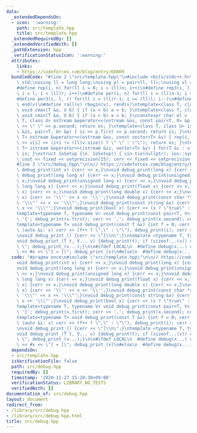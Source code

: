 ```yaml
---
data:
  _extendedDependsOn:
  - icon: ':warning:'
    path: src/template.hpp
    title: src/template.hpp
  _extendedRequiredBy: []
  _extendedVerifiedWith: []
  _pathExtension: hpp
  _verificationStatusIcon: ':warning:'
  attributes:
    links:
    - https://codeforces.com/blog/entry/68809
  bundledCode: "#line 2 \"src/template.hpp\"\n#include <bits/stdc++.h>\nusing namespace\
    \ std;\nusing ll = long long;\nusing pl = pair<ll, ll>;\nusing vl = vector<ll>;\n\
    #define rep(i, n) for(ll i = 0; i < (ll)n; i++)\n#define rep3(i, l, r) for(ll\
    \ i = l; i < (ll)r; i++)\n#define per(i, n) for(ll i = (ll)n-1; i >= 0; i--)\n\
    #define per3(i, l, r) for(ll i = (ll)r-1; i >= (ll)l; i--)\n#define all(v) begin(v),\
    \ end(v)\n#define rall(v) rbegin(v), rend(v)\ntemplate<class T, class U> inline\
    \ void cmax(T &a, U b) { if (a < b) a = b; }\ntemplate<class T, class U> inline\
    \ void cmin(T &a, U b) { if (a > b) a = b; }\nconstexpr char el = '\\n';\ntemplate<class\
    \ T, class U> ostream &operator<<(ostream &os, const pair<T, U> &p) { os << p.first\
    \ << \" \" << p.second; return os; }\ntemplate<class T, class U> istream &operator>>(istream\
    \ &is, pair<T, U> &p) { is >> p.first >> p.second; return is; }\ntemplate<class\
    \ T> ostream &operator<<(ostream &os, const vector<T> &v) { rep(i, v.size()) os\
    \ << v[i] << (i+1 != (ll)v.size() ? \" \" : \"\"); return os; }\ntemplate<class\
    \ T> istream &operator>>(istream &is, vector<T> &v) { for(T &i : v) is >> i; return\
    \ is; }\nstruct IoSetup {\n  IoSetup() { cin.tie(nullptr); ios::sync_with_stdio(false);\
    \ cout << fixed << setprecision(15); cerr << fixed << setprecision(15); }\n} io_setup;\n\
    #line 3 \"src/debug.hpp\"\n\n// https://codeforces.com/blog/entry/68809\nvoid\
    \ debug_print(int x) {cerr << x;}\nvoid debug_print(long x) {cerr << x;}\nvoid\
    \ debug_print(long long x) {cerr << x;}\nvoid debug_print(unsigned x) {cerr <<\
    \ x;}\nvoid debug_print(unsigned long x) {cerr << x;}\nvoid debug_print(unsigned\
    \ long long x) {cerr << x;}\nvoid debug_print(float x) {cerr << x;}\nvoid debug_print(double\
    \ x) {cerr << x;}\nvoid debug_print(long double x) {cerr << x;}\nvoid debug_print(char\
    \ x) {cerr << '\\'' << x << '\\'';}\nvoid debug_print(const char *x) {cerr <<\
    \ '\\\"' << x << '\\\"';}\nvoid debug_print(const string &x) {cerr << '\\\"' <<\
    \ x << '\\\"';}\nvoid debug_print(bool x) {cerr << (x ? \"true\" : \"false\");}\n\
    template<typename T, typename V> void debug_print(const pair<T, V> &x) {cerr <<\
    \ '{'; debug_print(x.first); cerr << ','; debug_print(x.second); cerr << '}';}\n\
    template<typename T> void debug_print(const T &x) {int f = 0; cerr << '{'; for\
    \ (auto &i: x) cerr << (f++ ? \",\" : \"\"), debug_print(i); cerr << \"}\";}\n\
    \nvoid debug_print_() {cerr << \"]\\n\";}\ntemplate <typename T, typename... V>\n\
    void debug_print_(T t, V... v) {debug_print(t); if (sizeof...(v)) cerr << \",\
    \ \"; debug_print_(v...);}\n\n#ifdef LOCAL\n  #define debug(x...) cerr << \"[\"\
    \ << #x << \"] = [\"; debug_print_(x)\n#else\n  #define debug(x...)\n#endif\n"
  code: "#pragma once\n#include \"src/template.hpp\"\n\n// https://codeforces.com/blog/entry/68809\n\
    void debug_print(int x) {cerr << x;}\nvoid debug_print(long x) {cerr << x;}\n\
    void debug_print(long long x) {cerr << x;}\nvoid debug_print(unsigned x) {cerr\
    \ << x;}\nvoid debug_print(unsigned long x) {cerr << x;}\nvoid debug_print(unsigned\
    \ long long x) {cerr << x;}\nvoid debug_print(float x) {cerr << x;}\nvoid debug_print(double\
    \ x) {cerr << x;}\nvoid debug_print(long double x) {cerr << x;}\nvoid debug_print(char\
    \ x) {cerr << '\\'' << x << '\\'';}\nvoid debug_print(const char *x) {cerr <<\
    \ '\\\"' << x << '\\\"';}\nvoid debug_print(const string &x) {cerr << '\\\"' <<\
    \ x << '\\\"';}\nvoid debug_print(bool x) {cerr << (x ? \"true\" : \"false\");}\n\
    template<typename T, typename V> void debug_print(const pair<T, V> &x) {cerr <<\
    \ '{'; debug_print(x.first); cerr << ','; debug_print(x.second); cerr << '}';}\n\
    template<typename T> void debug_print(const T &x) {int f = 0; cerr << '{'; for\
    \ (auto &i: x) cerr << (f++ ? \",\" : \"\"), debug_print(i); cerr << \"}\";}\n\
    \nvoid debug_print_() {cerr << \"]\\n\";}\ntemplate <typename T, typename... V>\n\
    void debug_print_(T t, V... v) {debug_print(t); if (sizeof...(v)) cerr << \",\
    \ \"; debug_print_(v...);}\n\n#ifdef LOCAL\n  #define debug(x...) cerr << \"[\"\
    \ << #x << \"] = [\"; debug_print_(x)\n#else\n  #define debug(x...)\n#endif\n"
  dependsOn:
  - src/template.hpp
  isVerificationFile: false
  path: src/debug.hpp
  requiredBy: []
  timestamp: '2020-11-27 15:20:38+09:00'
  verificationStatus: LIBRARY_NO_TESTS
  verifiedWith: []
documentation_of: src/debug.hpp
layout: document
redirect_from:
- /library/src/debug.hpp
- /library/src/debug.hpp.html
title: src/debug.hpp
---
```

